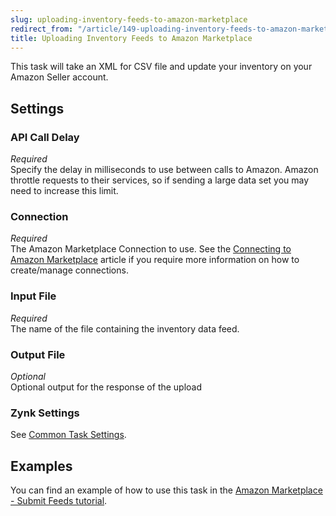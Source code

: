 ```yaml
---
slug: uploading-inventory-feeds-to-amazon-marketplace
redirect_from: "/article/149-uploading-inventory-feeds-to-amazon-marketplace"
title: Uploading Inventory Feeds to Amazon Marketplace
---
```

This task will take an XML for CSV file and update your inventory on your Amazon Seller account.

## Settings
### API Call Delay
_Required_  
Specify the delay in milliseconds to use between calls to Amazon. Amazon throttle requests to their services, so if sending a large data set you may need to increase this limit.

### Connection
_Required_  
The Amazon Marketplace Connection to use. See the [Connecting to Amazon Marketplace](connecting-to-amazon-marketplace) article if you require more information on how to create/manage connections.

### Input File
_Required_  
The name of the file containing the inventory data feed.

### Output File
_Optional_  
Optional output for the response of the upload

### Zynk Settings
See [Common Task Settings](common-task-settings).

## Examples
You can find an example of how to use this task in the [Amazon Marketplace - Submit Feeds tutorial](amazon-marketplace---submit-feeds-tutorial).